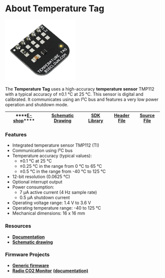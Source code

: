 # About Temperature Tag

![](../.gitbook/assets/_basics_module-overview_temperature-tag.png)

The **Temperature Tag** uses a high-accuracy **temperature sensor** TMP112 with a typical accuracy of ±0.1 °C at 25 °C. This sensor is digital and calibrated. It communicates using an I²C bus and features a very low power operation and shutdown mode.

| \*\*\*\*[**E-shop**](https://shop.bigclown.com/temperature-tag)\*\*\*\* | [**Schematic Drawing**](https://github.com/bigclownlabs/bc-hardware/tree/master/out/bc-tag-temperature) | [**SDK Library**](https://sdk.bigclown.com/group__bc__tag__temperature) | [**Header File**](https://github.com/bigclownlabs/bcf-sdk/blob/master/bcl/inc/bc_tag_temperature.h) | [**Source File**](https://github.com/bigclownlabs/bcf-sdk/blob/master/bcl/src/bc_tag_temperature.c) |
| :---: | :---: | :---: | :---: | :---: |


### Features <a id="features"></a>

* Integrated temperature sensor TMP112 \(TI\)
* Communication using I²C bus
* Temperature accuracy \(typical values\):
  * ±0.1 °C at 25 °C
  * ±0.25 °C in the range from 0 °C to 65 °C
  * ±0.5 °C in the range from -40 °C to 125 °C
* 12-bit resolution \(0.0625 °C\)
* Optional interrupt output
* Power consumption:
  * 7 µA active current \(4 Hz sample rate\)
  * 0.5 µA shutdown current
* Operating voltage range: 1.4 V to 3.6 V
* Operating temperature range: -40 to 125 °C
* Mechanical dimensions: 16 x 16 mm

### Resources <a id="resources"></a>

* [**Documentation**](https://www.bigclown.com/doc/hardware/about-temperature-tag/)
* [**Schematic drawing**](https://github.com/bigclownlabs/bc-hardware/tree/master/out/bc-tag-temperature)

### Firmware Projects <a id="firmware-projects"></a>

* [**Generic firmware**](https://github.com/bigclownlabs/bcf-generic-node/releases)
* [**Radio CO2 Monitor**](https://github.com/bigclownlabs/bcf-radio-co2-monitor/releases) [**\(documentation\)**](https://www.bigclown.com/doc/projects/radio-co2-monitor/)

